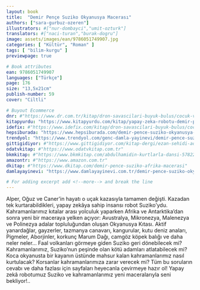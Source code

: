 ```yaml
---
layout: book
title:  "Demir Pençe Suziko Okyanusya Macerası"
authors: ["sara-gurbuz-ozeren"]
illustrators: #["nur-dombayci","umit-ozturk"]
translators: #["naci-turan","burak-dogru"]
image: assets/images/ean/9786051749907.jpg
categories: [ "Kültür", "Roman" ]
tags: [ "bilim-kurgu" ]
previewpage: true

# Book attributes
ean: 9786051749907
languages: ["Türkçe"]
page: 176
size: "13,5x21cm"
publish-number: 59
cover: "Ciltli"

# Buyout Ecommerce
dnr: #"https://www.dr.com.tr/kitap/dron-savascilari-buyuk-bulus/cocuk-ve-genclik/genclik-10-yas/roman-oyku/urunno=0001800073001"
kitapyurdu: "https://www.kitapyurdu.com/kitap/yapay-zeka-robotu-demir-pence-suziko-okyanusya-macerasi/560123.html&filter_name=Demir+Pen%C3%A7e+Suziko"
idefix: #"https://www.idefix.com/kitap/dron-savascilari-buyuk-bulus/cocuk-ve-genclik/genclik-10-yas/roman-oyku/urunno=0001800073001"
hepsiburada: "https://www.hepsiburada.com/demir-pence-suziko-okyanusya-macerasi-sara-gurbuz-ozeren-p-HBV0000133ZPV"
trendyol: "https://www.trendyol.com/genc-damla-yayinevi/demir-pence-suziko-okyanusya-macerasi-p-54825820"
gittigidiyor: #"https://www.gittigidiyor.com/kitap-dergi/ezan-sehidi-adnan-menderes_pdp_732728793"
odatvkitap: #"https://www.odatvkitap.com.tr"
bkmkitap: #"https://www.bkmkitap.com/abdulhamidin-kurtlarla-dansi-578226"
amazontr: #"https://www.amazon.com.tr"
dkitap: #"https://www.dkitap.com/demir-pence-suziko-afrika-macerasi"
damlayayinevi: "https://www.damlayayinevi.com.tr/demir-pence-suziko-okyanusya-macerasi"

# For adding excerpt add <!--more--> and break the line
---
```

Alper, Oğuz ve Caner’in hayatı o uçak kazasıyla tamamen değişti. Kazadan tek kurtarabildikleri, yapay zekâya sahip insansı robot Suziko’ydu. Kahramanlarımız kıtalar arası yolculuk yaparken Afrika ve Antarktika’dan sonra yeni bir maceraya yelken açıyor:
Avustralya, Mikronezya, Malenezya ve Polinezya adalar topluluğundan oluşan Okyanusya Kıtası. Aktif yanardağlar, gayzerler, tazmanya canavarı, kangurular, kutu deniz anaları, Pigmeler, Aborjinler, korkunç Marum Dağı, camgöz köpek balığı ve daha neler neler... Faal volkanları görmeye giden Suziko geri dönebilecek mi? Kahramanlarımız, Suziko’nun peşinde olan kötü adamları atlatabilecek mi? Koca okyanusta bir kayanın üstünde mahsur kalan kahramanlarımız nasıl kurtulacak? Korsanlar kahramanlarımıza zarar verecek mi? Tüm bu soruların cevabı ve daha fazlası için sayfaları heyecanla çevirmeye hazır ol!
Yapay zekâ robotumuz Suziko ve kahramanlarımız yeni maceralarıyla seni bekliyor!..
<!--more--> 
